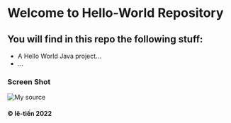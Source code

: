 # Welcome to Hello-World Repository
## You will find in this repo the following stuff:

* A Hello World Java project...
* ... 
### Screen Shot 
![My source](https://github.com/levantien2k4/hello-world/blob/main/images/Source.pngnxcnj)
####   © lê-tiến 2022